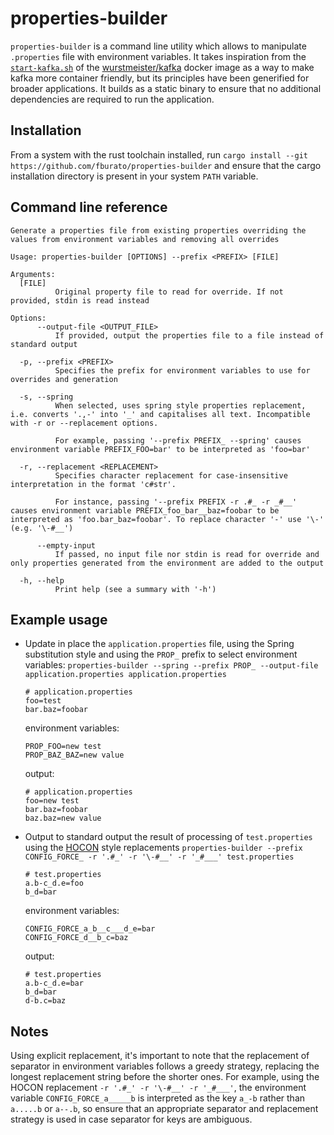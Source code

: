# properties-builder

`properties-builder` is a command line utility which allows to manipulate `.properties` file with environment variables. It takes inspiration from the [`start-kafka.sh`](https://github.com/wurstmeister/kafka-docker/blob/master/start-kafka.sh) of the [wurstmeister/kafka](https://hub.docker.com/r/wurstmeister/kafka/) docker image as a way to make kafka more container friendly, but its principles have been generified for broader applications. It builds as a static binary to ensure that no additional dependencies are required to run the application.

## Installation

From a system with the rust toolchain installed, run `cargo install --git https://github.com/fburato/properties-builder` and ensure that the cargo installation directory is present in your system `PATH` variable.

## Command line reference

```
Generate a properties file from existing properties overriding the values from environment variables and removing all overrides

Usage: properties-builder [OPTIONS] --prefix <PREFIX> [FILE]

Arguments:
  [FILE]
          Original property file to read for override. If not provided, stdin is read instead

Options:
      --output-file <OUTPUT_FILE>
          If provided, output the properties file to a file instead of standard output

  -p, --prefix <PREFIX>
          Specifies the prefix for environment variables to use for overrides and generation

  -s, --spring
          When selected, uses spring style properties replacement, i.e. converts '.,-' into '_' and capitalises all text. Incompatible with -r or --replacement options.

          For example, passing '--prefix PREFIX_ --spring' causes environment variable PREFIX_FOO=bar' to be interpreted as 'foo=bar'

  -r, --replacement <REPLACEMENT>
          Specifies character replacement for case-insensitive interpretation in the format 'c#str'.

          For instance, passing '--prefix PREFIX -r .#_ -r _#__' causes environment variable PREFIX_foo_bar__baz=foobar to be interpreted as 'foo.bar_baz=foobar'. To replace character '-' use '\-' (e.g. '\-#__')

      --empty-input
          If passed, no input file nor stdin is read for override and only properties generated from the environment are added to the output

  -h, --help
          Print help (see a summary with '-h')
```

## Example usage

- Update in place the `application.properties` file, using the Spring substitution style and using the `PROP_` prefix to select environment variables: `properties-builder --spring --prefix PROP_ --output-file application.properties application.properties`

  ```properties
  # application.properties
  foo=test
  bar.baz=foobar
  ```

  environment variables:
  
  ```
  PROP_FOO=new test
  PROP_BAZ_BAZ=new value
  ```
  
  output:

  ```properties
  # application.properties
  foo=new test
  bar.baz=foobar
  baz.baz=new value
  ```

- Output to standard output the result of processing of `test.properties` using the [HOCON](https://github.com/lightbend/config) style replacements `properties-builder --prefix CONFIG_FORCE_ -r '.#_' -r '\-#__' -r '_#___' test.properties`

  ```properties
  # test.properties
  a.b-c_d.e=foo
  b_d=bar
  ```
  
  environment variables:

  ```
  CONFIG_FORCE_a_b__c___d_e=bar
  CONFIG_FORCE_d__b_c=baz
  ```
  
  output:

  ```properties
  # test.properties
  a.b-c_d.e=bar
  b_d=bar
  d-b.c=baz
  ```

## Notes

Using explicit replacement, it's important to note that the replacement of separator in environment variables follows a greedy strategy, replacing the longest replacement string before the shorter ones. For example, using the HOCON replacement `-r '.#_' -r '\-#__' -r '_#___'`, the environment variable `CONFIG_FORCE_a_____b` is interpreted as the key `a_-b` rather than `a.....b` or `a--.b`, so ensure that an appropriate separator and replacement strategy is used in case separator for keys are ambiguous.
  
